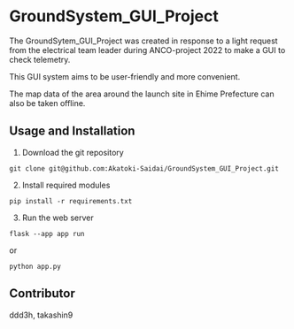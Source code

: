 # GroundSystem_GUI_Project

The GroundSytem_GUI_Project was created in response to a light request from the electrical team leader during ANCO-project 2022 to make a GUI to check telemetry.

This GUI system aims to be user-friendly and more convenient.

The map data of the area around the launch site in Ehime Prefecture can also be taken offline.

## Usage and Installation

1. Download the git repository

```shell
git clone git@github.com:Akatoki-Saidai/GroundSystem_GUI_Project.git
```

2. Install required modules

```shell
pip install -r requirements.txt
```

3. Run the web server

```shell
flask --app app run
```

or

```shell
python app.py
```


## Contributor

ddd3h, takashin9
